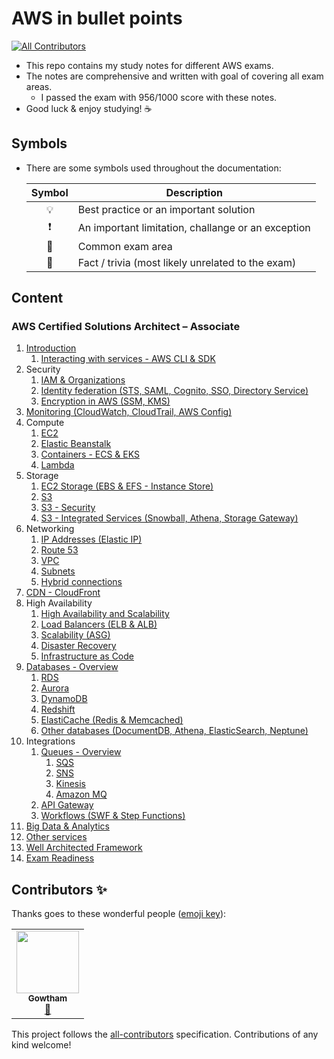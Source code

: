 # AWS in bullet points
<!-- ALL-CONTRIBUTORS-BADGE:START - Do not remove or modify this section -->
[![All Contributors](https://img.shields.io/badge/all_contributors-1-orange.svg?style=flat-square)](#contributors-)
<!-- ALL-CONTRIBUTORS-BADGE:END -->

- This repo contains my study notes for different AWS exams.
- The notes are comprehensive and written with goal of covering all exam areas.
  - I passed the exam with 956/1000 score with these notes.
- Good luck & enjoy studying! ☕

## Symbols

- There are some symbols used throughout the documentation:

    | Symbol | Description |
    |:------:|-------------|
    | 💡 | Best practice or an important solution |
    | ❗ | An important limitation, challange or an exception |
    | 📝 | Common exam area |
    | 🤗 | Fact / trivia (most likely unrelated to the exam) |

## Content

### AWS Certified Solutions Architect – Associate

1. [Introduction](./saa/1.%20Introduction.md)
    1. [Interacting with services - AWS CLI & SDK](./saa/1.1.%20Interacting%20with%20services%20-%20AWS%20CLI%20&%20SDK.md)
2. Security
    1. [IAM & Organizations](./saa/2.1.%20Security%20-%20IAM%20&%20Organizations.md)
    2. [Identity federation (STS, SAML, Cognito, SSO, Directory Service)](./saa/2.2.%20Security%20-%20Identity%20federation%20(STS,%20SAML,%20Cognito,%20SSO,%20Directory%20Service).md)
    3. [Encryption in AWS (SSM, KMS)](./saa/2.3.%20Security%20-%20Encryption%20in%20AWS%20(SSM,%20KMS).md)
3. [Monitoring (CloudWatch, CloudTrail, AWS Config)](./saa/3.%20Monitoring%20-%20CloudWatch,%20CloudTrail,%20AWS%20Config.md)
4. Compute
    1. [EC2](./saa/4.1.%20Compute%20-%20EC2.md)
    2. [Elastic Beanstalk](./saa/4.2.%20Compute%20-%20Elastic%20Beanstalk.md)
    3. [Containers - ECS & EKS](./saa/4.3.%20Compute%20-%20Containers%20-%20ECS%20&%20EKS.md)
    4. [Lambda](./saa/4.4.%20Compute%20-%20Lambda.md)
5. Storage
    1. [EC2 Storage (EBS & EFS - Instance Store)](./saa/5.1.%20Storage%20-%20EC2%20Storage%20(EBS%20&%20EFS%20&%20Instance%20Store).md)
    2. [S3](./saa/5.2.%20Storage%20-%20S3.md)
    3. [S3 - Security](./saa/5.3.%20Storage%20-%20S3%20-%20Security.md)
    4. [S3 - Integrated Services (Snowball, Athena, Storage Gateway)](./saa/5.4.%20Storage%20-%20S3%20Integrated%20Services%20(Snowball,%20Athena,%20Storage%20Gateway).md)
6. Networking
    1. [IP Addresses (Elastic IP)](./saa/6.1%20Networking%20-%20IP%20Addresses%20(Elastic%20IP).md)
    2. [Route 53](./saa/6.2.%20Networking%20-%20Route%2053.md)
    3. [VPC](./saa/6.3.%20Networking%20-%20VPC.md)
    4. [Subnets](./saa/6.4.%20Networking%20-%20VPC%20-%20Subnets.md)
    5. [Hybrid connections](./saa/6.5.%20Networking%20-%20Hybrid%20connections.md)
7. [CDN - CloudFront](./saa/7.%20CDN%20-%20CloudFront.md)
8. High Availability
    1. [High Availability and Scalability](./saa/8.1.%20High%20Availability%20-%20High%20Availability%20and%20Scalability.md)
    2. [Load Balancers (ELB & ALB)](./saa/8.2.%20High%20Availability%20-%20Load%20Balancers%20(ELB%20&%20ALB).md)
    3. [Scalability (ASG)](./saa/8.3.%20High%20Availability%20-%20Scalability%20(ASG).md)
    4. [Disaster Recovery](./saa/8.4.%20High%20Availability%20-%20Disaster%20Recovery.md)
    5. [Infrastructure as Code](./saa/8.5.%20High%20Availability%20-%20Infrastructure%20as%20Code.md)
9. [Databases - Overview](./saa/9.%20Databases%20-%20Overview.md)
    1. [RDS](./saa/9.1.%20Databases%20-%20RDS.md)
    2. [Aurora](./saa/9.2.%20Databases%20-%20Aurora.md)
    3. [DynamoDB](./saa/9.3.%20Databases%20-%20DynamoDB.md)
    4. [Redshift](./saa/9.4.%20Databases%20-%20Redshift.md)
    5. [ElastiCache (Redis & Memcached)](./saa/9.5.%20Databases%20-%20ElastiCache%20(Redis%20&%20Memcached).md)
    6. [Other databases (DocumentDB, Athena, ElasticSearch, Neptune)](./saa/9.6.%20Databases%20-%20Other%20databases%20(DocumentDB,%20Athena,%20ElasticSearch,%20Neptune).md)
10. Integrations
    1. [Queues - Overview](./saa/10.1.%20Integrations%20-%20Queues%20-%20Overview.md)
       1. [SQS](./saa/10.1.1.%20Integrations%20-%20Queues%20-%20SQS.md)
       2. [SNS](./saa/10.1.2.%20Integrations%20-%20Queues%20-%20SNS.md)
       3. [Kinesis](./saa/10.1.3.%20Integrations%20-%20Queues%20-%20Kinesis.md)
       4. [Amazon MQ](./saa/10.1.4.%20Integrations%20-%20Queues%20-%20Amazon%20MQ.md)
    2. [API Gateway](./saa/10.2.%20Integrations%20-%20API%20Gateway.md)
    3. [Workflows (SWF & Step Functions)](./saa/10.3.%20Integrations%20-%20Workflows%20-%20SWF%20&%20Step%20Functions.md)
11. [Big Data & Analytics](./saa/11.%20Big%20Data%20&%20Data%20Analytics.md)
12. [Other services](./saa/12.%20Other%20services.md)
13. [Well Architected Framework](./saa/13.%20Well%20Architected%20Framework.md)
14. [Exam Readiness](./saa/14.%20Exam%20Readiness.md)

## Contributors ✨

Thanks goes to these wonderful people ([emoji key](https://allcontributors.org/docs/en/emoji-key)):

<!-- ALL-CONTRIBUTORS-LIST:START - Do not remove or modify this section -->
<!-- prettier-ignore-start -->
<!-- markdownlint-disable -->
<table>
  <tr>
    <td align="center"><a href="https://github.com/Gowtham-Github"><img src="https://avatars2.githubusercontent.com/u/56188220?v=4" width="100px;" alt=""/><br /><sub><b>Gowtham</b></sub></a><br /><a href="https://github.com/undergroundwires/AWS-in-bullet-points/commits?author=Gowtham-Github" title="Documentation">📖</a></td>
  </tr>
</table>

<!-- markdownlint-enable -->
<!-- prettier-ignore-end -->
<!-- ALL-CONTRIBUTORS-LIST:END -->

This project follows the [all-contributors](https://github.com/all-contributors/all-contributors) specification. Contributions of any kind welcome!